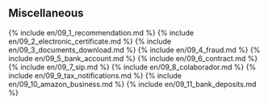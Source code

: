 ## Miscellaneous

{% include en/09_1_recommendation.md %}
{% include en/09_2_electronic_certificate.md %}
{% include en/09_3_documents_download.md %}
{% include en/09_4_fraud.md %}
{% include en/09_5_bank_account.md %}
{% include en/09_6_contract.md %}
{% include en/09_7_sip.md %}
{% include en/09_8_colaborador.md %}
{% include en/09_9_tax_notifications.md %}
{% include en/09_10_amazon_business.md %}
{% include en/09_11_bank_deposits.md %}
